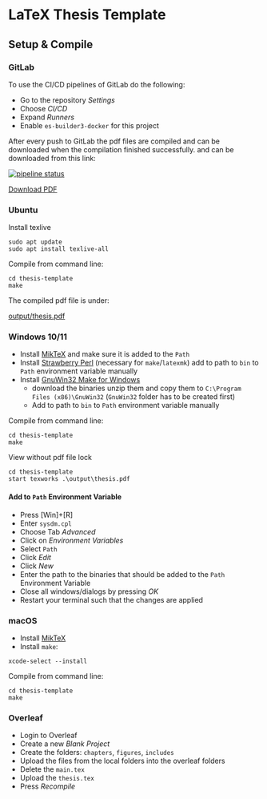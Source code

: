 # LaTeX Thesis Template

## Setup & Compile

### GitLab
To use the CI/CD pipelines of GitLab do the following:
* Go to the repository _Settings_
* Choose _CI/CD_
* Expand _Runners_
* Enable `es-builder3-docker` for this project

After every push to GitLab the pdf files are compiled and can be downloaded when the compilation finished successfully. and can be downloaded from this link:

[![pipeline status](https://atreus.informatik.uni-tuebingen.de/ties/templates/thesis-template/badges/main/pipeline.svg)](https://atreus.informatik.uni-tuebingen.de/ties/templates/thesis-template/-/commits/main) 

[Download PDF](https://atreus.informatik.uni-tuebingen.de/ties/templates/thesis-template/-/jobs/artifacts/main/browse?job=build)

### Ubuntu

Install texlive
```
sudo apt update
sudo apt install texlive-all
```

Compile from command line:
```
cd thesis-template
make
```

The compiled pdf file is under: 

[output/thesis.pdf](output/thesis.pdf)

### Windows 10/11

* Install [MikTeX](https://miktex.org/download) and make sure it is added to the `Path`
* Install [Strawberry Perl](https://strawberryperl.com/) (necessary for `make`/`latexmk`) add to path to `bin` to `Path` environment variable manually
* Install [GnuWin32 Make for Windows](http://gnuwin32.sourceforge.net/packages/make.htm)
	* download the binaries unzip them and copy them to `C:\Program Files (x86)\GnuWin32` (`GnuWin32` folder has to be created first)
	* Add to path to `bin` to `Path` environment variable manually

Compile from command line:
```
cd thesis-template
make
```

View without pdf file lock
```
cd thesis-template
start texworks .\output\thesis.pdf
```

#### Add to `Path` Environment Variable
* Press [Win]+[R]
* Enter `sysdm.cpl`
* Choose Tab _Advanced_
* Click on _Environment Variables_ 
* Select `Path`
* Click _Edit_
* Click _New_
* Enter the path to the binaries that should be added to the `Path` Environment Variable
* Close all windows/dialogs by pressing _OK_
* Restart your terminal such that the changes are applied

### macOS

* Install [MikTeX](https://miktex.org/howto/install-miktex-mac)
* Install `make`:
```
xcode-select --install
```

Compile from command line:
```
cd thesis-template
make
```

### Overleaf
* Login to Overleaf
* Create a new _Blank Project_
* Create the folders: `chapters`, `figures`, `includes`
* Upload the files from the local folders into the overleaf folders
* Delete the `main.tex`
* Upload the `thesis.tex`
* Press _Recompile_
